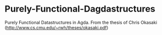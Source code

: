 Purely-Functional-Dagdastructures
=================================

Purely Functional Datastructures in Agda. From the thesis of Chris Okasaki (http://www.cs.cmu.edu/~rwh/theses/okasaki.pdf)
